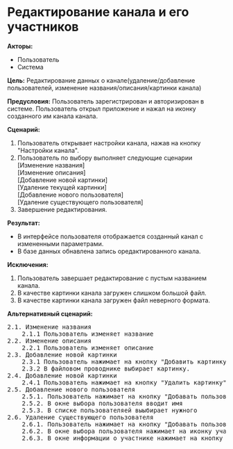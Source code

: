 # Редактирование канала и его участников
 
**Акторы:** 

- Пользователь
- Система

**Цель:** Редактирование данных о канале(удаление/добавление пользователей, изменение названия/описания/картинки канала)

**Предусловия:** Пользователь зарегистрирован и авторизирован в системе. Пользователь открыл приложение и нажал на иконку созданного им канала канала. 

**Сценарий:**

1. Пользователь открывает настройки канала, нажав на кнопку "Настройки канала".
2. Пользователь по выбору выполняет следующие сценарии<br>
      [Изменение названия]<br>
      [Изменение описания]<br>
      [Добавление новой картинки]<br>
      [Удаление текущей картинки]<br>
      [Добавление нового пользователя]<br>
      [Удаление существующего пользователя]
3. Завершение редактирования.

**Результат:**

- В интерфейсе пользователя отображается созданный канал с измененными параметрами.
- В базе данных обнавлена запись оредактированного канала.

**Исключения:**

1. Пользователь завершает редактирование с пустым названием канала.
2. В качестве картинки канала загружен слишком большой файл.
3. В качестве картинки канала загружен файл неверного формата.

**Альтернативный сценарий:**<br>
<pre>
2.1. Изменение названия
    2.1.1 Пользователь изменяет название
2.2. Изменение описания
    2.2.1 Пользователь изменяет описание
2.3. Добавление новой картинки
    2.3.1 Пользователь нажимает на кнопку "Добавить картинку"
    2.3.2 В файловом проводнике выбирает картинку.
2.4. Добавление новой картинки
    2.4.1 Пользователь нажимает на кнопку "Удалить картинку"
2.5. Добавление нового пользователя
    2.5.1. Пользователь нажимает на кнопку "Добавать пользователя"
    2.5.2. В окне выбора пользователя вводит имя
    2.5.3. В списке пользователяей выыбирает нужного
2.6. Удаление существующего пользователя
    2.6.1. Пользователь нажимает на кнопку "Добавать пользователя"
    2.6.2. В окне выбора пользователя нажимает на иконку участника
    2.6.3. В окне информации о участнике нажимает на кнопку "Удалить"
</pre>
